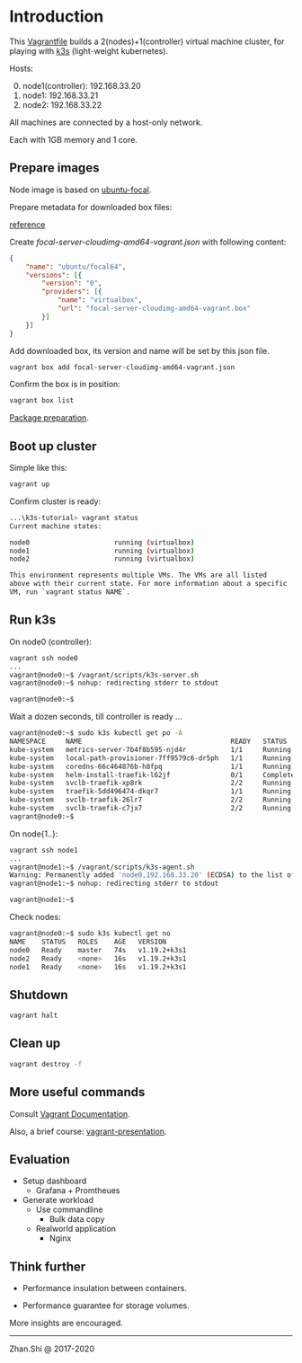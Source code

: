 # Introduction

This [Vagrantfile](Vagrantfile) builds a 2(nodes)+1(controller) virtual machine cluster, for playing with [k3s](https://k3s.io/) (light-weight kubernetes).

Hosts:

0. node1(controller): 192.168.33.20
1. node1:             192.168.33.21
2. node2:             192.168.33.22

All machines are connected by a host-only network.

Each with 1GB memory and 1 core. 

## Prepare images

Node image is based on [ubuntu-focal](http://cloud-images.ubuntu.com/focal/current/focal-server-cloudimg-amd64-vagrant.box).

Prepare metadata for downloaded box files:

[reference](https://stackoverflow.com/questions/32607741/vagrant-setup-virtualbox-name-with-box-version-from-json-file)

Create *focal-server-cloudimg-amd64-vagrant.json* with following content:

```json
{
    "name": "ubuntu/focal64",
    "versions": [{
        "version": "0",
        "providers": [{
            "name": "virtualbox",
            "url": "focal-server-cloudimg-amd64-vagrant.box"
        }]
    }]
}
```

Add downloaded box, its version and name will be set by this json file.

```bash
vagrant box add focal-server-cloudimg-amd64-vagrant.json
```

Confirm the box is in position:

```bash
vagrant box list
```

[Package preparation](packages/README.md).

## Boot up cluster

Simple like this:

```bash
vagrant up
```

Confirm cluster is ready:

```bash
...\k3s-tutorial> vagrant status
Current machine states:

node0                     running (virtualbox)
node1                     running (virtualbox)
node2                     running (virtualbox)

This environment represents multiple VMs. The VMs are all listed
above with their current state. For more information about a specific
VM, run `vagrant status NAME`.
```

## Run k3s

On node0 (controller):

```bash
vagrant ssh node0
...
vagrant@node0:~$ /vagrant/scripts/k3s-server.sh
vagrant@node0:~$ nohup: redirecting stderr to stdout

vagrant@node0:~$
```

Wait a dozen seconds, till controller is ready ...

```bash
vagrant@node0:~$ sudo k3s kubectl get po -A
NAMESPACE     NAME                                     READY   STATUS      RESTARTS   AGE
kube-system   metrics-server-7b4f8b595-njd4r           1/1     Running     0          67s
kube-system   local-path-provisioner-7ff9579c6-dr5ph   1/1     Running     0          67s
kube-system   coredns-66c464876b-h8fpq                 1/1     Running     0          67s
kube-system   helm-install-traefik-l62jf               0/1     Completed   0          67s
kube-system   svclb-traefik-xp8rk                      2/2     Running     0          58s
kube-system   traefik-5dd496474-dkqr7                  1/1     Running     0          58s
kube-system   svclb-traefik-26lr7                      2/2     Running     0          16s
kube-system   svclb-traefik-c7jx7                      2/2     Running     0          16s
vagrant@node0:~$
```

On node{1..}:

```bash
vagrant ssh node1
...
vagrant@node1:~$ /vagrant/scripts/k3s-agent.sh
Warning: Permanently added 'node0,192.168.33.20' (ECDSA) to the list of known hosts.
vagrant@node1:~$ nohup: redirecting stderr to stdout

vagrant@node1:~$
```

Check nodes:

```bash
vagrant@node0:~$ sudo k3s kubectl get no
NAME    STATUS   ROLES    AGE   VERSION
node0   Ready    master   74s   v1.19.2+k3s1
node2   Ready    <none>   16s   v1.19.2+k3s1
node1   Ready    <none>   16s   v1.19.2+k3s1
```

## Shutdown

```bash
vagrant halt
```

## Clean up

```bash
vagrant destroy -f
```

## More useful commands

Consult [Vagrant Documentation](https://www.vagrantup.com/docs).

Also, a brief course: [vagrant-presentation](https://github.com/cs-course/vagrant-presentation).

## Evaluation

- Setup dashboard
  - Grafana + Promtheues
- Generate workload
  - Use commandline
    - Bulk data copy
  - Realworld application
    - Nginx

## Think further

- Performance insulation between containers.

- Performance guarantee for storage volumes.

More insights are encouraged.

---
Zhan.Shi @ 2017-2020
